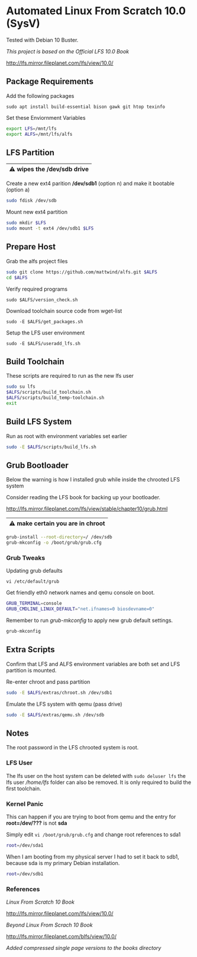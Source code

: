# Automated Linux From Scratch 10.0 (SysV)

Tested with Debian 10 Buster.

*This project is based on the Official LFS 10.0 Book*

http://lfs.mirror.fileplanet.com/lfs/view/10.0/

## Package Requirements

Add the following packages 

```
sudo apt install build-essential bison gawk git htop texinfo
```

Set these Enviornment Variables

```bash
export LFS=/mnt/lfs
export ALFS=/mnt/lfs/alfs
```

## LFS Partition

| :warning: wipes the /dev/sdb drive |
| --- |

Create a new ext4 parition **/dev/sdb1** (option n) and make it bootable (option a)

```bash
sudo fdisk /dev/sdb
```

Mount new ext4 partition

```bash
sudo mkdir $LFS
sudo mount -t ext4 /dev/sdb1 $LFS
```

## Prepare Host

Grab the alfs project files

```bash
sudo git clone https://github.com/mattwind/alfs.git $ALFS
cd $ALFS
```

Verify required programs

`sudo $ALFS/version_check.sh`

Download toolchain source code from wget-list

`sudo -E $ALFS/get_packages.sh`

Setup the LFS user environment

`sudo -E $ALFS/useradd_lfs.sh`

## Build Toolchain

These scripts are required to run as the new lfs user

```bash
sudo su lfs 
$ALFS/scripts/build_toolchain.sh
$ALFS/scripts/build_temp-toolchain.sh
exit
```

## Build LFS System

Run as root with environment variables set earlier

```bash
sudo -E $ALFS/scripts/build_lfs.sh
```

## Grub Bootloader

Below the warning is how I installed grub while inside the chrooted LFS system

Consider reading the LFS book for backing up your bootloader.

http://lfs.mirror.fileplanet.com/lfs/view/stable/chapter10/grub.html

| :warning: make certain you are in chroot |
| --- |


```bash
grub-install --root-directory=/ /dev/sdb
grub-mkconfig -o /boot/grub/grub.cfg
```

### Grub Tweaks

Updating grub defaults 

`vi /etc/default/grub`

Get friendly eth0 network names and qemu console on boot.

```bash
GRUB_TERMINAL=console
GRUB_CMDLINE_LINUX_DEFAULT="net.ifnames=0 biosdevname=0"
```

Remember to run *grub-mkconfig* to apply new grub default settings.

```bash
grub-mkconfig
```

## Extra Scripts

Confirm that LFS and ALFS environment variables are both set and LFS partition is mounted.

Re-enter chroot and pass partition

```bash
sudo -E $ALFS/extras/chroot.sh /dev/sdb1
```

Emulate the LFS system with qemu (pass drive)

```bash
sudo -E $ALFS/extras/qemu.sh /dev/sdb
```

## Notes

The root password in the LFS chrooted system is root.

### LFS User

The lfs user on the host system can be deleted with `sudo deluser lfs` the lfs user */home/lfs* folder can also be removed. It is only required to build the first toolchain.

### Kernel Panic

This can happen if you are trying to boot from qemu and the entry for **root=/dev/???** is not **sda** 

Simply edit `vi /boot/grub/grub.cfg` and change root references to sda1

```bash
root=/dev/sda1
```

When I am booting from my physical server I had to set it back to sdb1, because sda is my primary Debian installation.

```bash
root=/dev/sdb1
```

### References

*Linux From Scratch 10 Book*

http://lfs.mirror.fileplanet.com/lfs/view/10.0/

*Beyond Linux From Scrach 10 Book*

http://lfs.mirror.fileplanet.com/blfs/view/10.0/

*Added compressed single page versions to the books directory*

